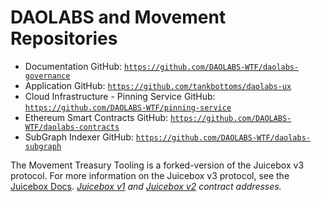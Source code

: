 # DAOLABS and Movement Repositories

- Documentation GitHub: [`https://github.com/DAOLABS-WTF/daolabs-governance`](https://github.com/DAOLABS-WTF/daolabs-governance)
- Application GitHub: [`https://github.com/tankbottoms/daolabs-ux`](https://github.com/tankbottoms/daolabs-ux)
- Cloud Infrastructure - Pinning Service GitHub: [`https://github.com/DAOLABS-WTF/pinning-service`](https://github.com/DAOLABS-WTF/pinning-service)
- Ethereum Smart Contracts GitHub: [`https://github.com/DAOLABS-WTF/daolabs-contracts`](https://github.com/DAOLABS-WTF/daolabs-contracts)
- SubGraph Indexer GitHub: [`https://github.com/DAOLABS-WTF/daolabs-subgraph`](https://github.com/DAOLABS-WTF/daolabs-subgraph)

The Movement Treasury Tooling is a forked-version of the Juicebox v3 protocol. For more information on the Juicebox v3 protocol, see the [Juicebox Docs](https://info.juicebox.money). _[Juicebox v1](https://info.juicebox.money/dev/protocol-v1/resources/contract-addresses) and [Juicebox v2](https://info.juicebox.money/dev/resources/addresses) contract addresses._
